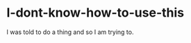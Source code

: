 I-dont-know-how-to-use-this
===========================

I was told to do a thing and so I am trying to.
